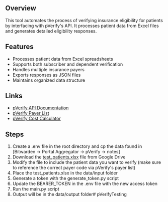 ## Overview
This tool automates the process of verifying insurance eligibility for patients by interfacing with pVerify's API. It processes patient data from Excel files and generates detailed eligibility responses.

## Features
- Processes patient data from Excel spreadsheets
- Supports both subscriber and dependent verification
- Handles multiple insurance payers
- Exports responses as JSON files
- Maintains organized data structure

## Links
- [pVerify API Documentation](https://pverify.com/api-documentation/)
- [pVerify Payer List](https://pverify.com/payer-list/)
- [pVerify Cost Calculator](https://docs.google.com/spreadsheets/d/1YNJ-GKqILvrFeaFD969Txb1CK0GqmyCgpg2xWQFXIK0/edit?gid=0#gid=0)

## Steps
1. Create a .env file in the root directory and cp the data found in [Bitwarden -> Portal Aggregator -> pVerify -> notes]
2. Download the [test_patients.xlsx](https://docs.google.com/spreadsheets/d/1keBz9R08m72Ox0506GAJUlb8zeGlcOy_/edit?gid=1356734240#gid=1356734240) file from Google Drive
3. Modify the file to include the patient data you want to verify (make sure to reference the correct payer code via pVerify's payer list)
4. Place the test_patients.xlsx in the data/input folder
5. Generate a token with the generate_token.py script
6. Update the BEARER_TOKEN in the .env file with the new access token
7. Run the main.py script
8. Output will be in the data/output folder# pVerifyTesting
